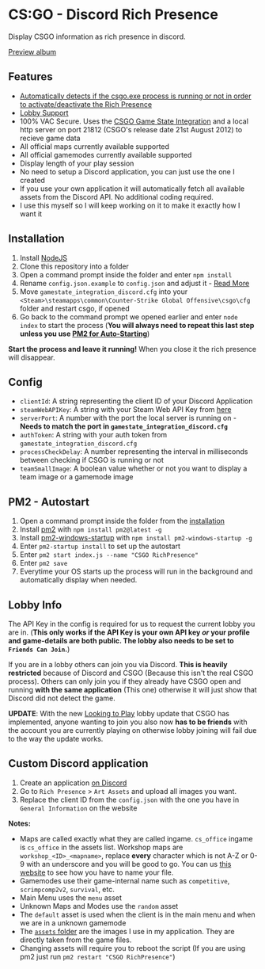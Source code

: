 # CS:GO - Discord Rich Presence

Display CSGO information as rich presence in discord.

[Preview album](https://imgur.com/a/BeyLwNC)

## Features

- [Automatically detects if the csgo.exe process is running or not in order to activate/deactivate the Rich Presence](#pm2---autostart)
- [Lobby Support](#lobby-info)
- 100% VAC Secure. Uses the [CSGO Game State Integration](https://developer.valvesoftware.com/wiki/Counter-Strike:_Global_Offensive_Game_State_Integration) and a local http server on port 21812 (CSGO's release date 21st August 2012) to recieve game data
- All official maps currently available supported
- All official gamemodes currently available supported
- Display length of your play session
- No need to setup a Discord application, you can just use the one I created
- If you use your own application it will automatically fetch all available assets from the Discord API. No additional coding required.
- I use this myself so I will keep working on it to make it exactly how I want it

## Installation

1. Install [NodeJS](https://nodejs.org/)
2. Clone this repository into a folder
3. Open a command prompt inside the folder and enter `npm install`
4. Rename `config.json.example` to `config.json` and adjust it - [Read More](#config)
5. Move `gamestate_integration_discord.cfg` into your `<Steam>\steamapps\common\Counter-Strike Global Offensive\csgo\cfg` folder and restart csgo, if opened
6. Go back to the command prompt we opened earlier and enter `node index` to start the process (**You will always need to repeat this last step unless you use [PM2 for Auto-Starting](#pm2---autostart)**)

**Start the process and leave it running!** When you close it the rich presence will disappear.

## Config

- `clientId`: A string representing the client ID of your Discord Application
- `steamWebAPIKey`: A string with your Steam Web API Key from [here](https://steamcommunity.com/dev/apikey)
- `serverPort`: A number with the port the local server is running on - **Needs to match the port in `gamestate_integration_discord.cfg`**
- `authToken`: A string with your auth token from `gamestate_integration_discord.cfg`
- `processCheckDelay`: A number representing the interval in milliseconds between checking if CSGO is running or not
- `teamSmallImage`: A boolean value whether or not you want to display a team image or a gamemode image

## PM2 - Autostart

1. Open a command prompt inside the folder from the [installation](#installation)
2. Install [pm2](https://pm2.io/) with `npm install pm2@latest -g`
3. Install [pm2-windows-startup](https://github.com/marklagendijk/node-pm2-windows-startup) with `npm install pm2-windows-startup -g`
4. Enter `pm2-startup install` to set up the autostart
5. Enter `pm2 start index.js --name "CSGO RichPresence"`
6. Enter `pm2 save`
7. Everytime your OS starts up the process will run in the background and automatically display when needed.

## Lobby Info

The API Key in the config is required for us to request the current lobby you are in. (**This only works if the API Key is your own API key _or_ your profile and game-details are both public. The lobby also needs to be set to `Friends Can Join`.**)

If you are in a lobby others can join you via Discord. **This is heavily restricted** because of Discord and CSGO (Because this isn't the real CSGO process). Others can only join you if they already have CSGO open and running **with the same application** (This one) otherwise it will just show that Discord did not detect the game.

**UPDATE**: With the new [Looking to Play](https://blog.counter-strike.net/index.php/2019/05/24154/) lobby update that CSGO has implemented, anyone wanting to join you also now **has to be friends** with the account you are currently playing on otherwise lobby joining will fail due to the way the update works.

## Custom Discord application

1. Create an application [on Discord](https://discordapp.com/developers/applications/me)
2. Go to `Rich Presence` > `Art Assets` and upload all images you want.
3. Replace the client ID from the `config.json` with the one you have in `General Information` on the website

**Notes:**

- Maps are called exactly what they are called ingame. `cs_office` ingame is `cs_office` in the assets list. Workshop maps are `workshop_<ID>_<mapname>`, replace **every** character which is not A-Z or 0-9 with an underscore and you will be good to go. You can us [this website](https://regex101.com/r/dWSbbe/2) to see how you have to name your file.
- Gamemodes use their game-internal name such as `competitive`, `scrimpcomp2v2`, `survival`, etc.
- Main Menu uses the `menu` asset
- Unknown Maps and Modes use the `random` asset
- The `default` asset is used when the client is in the main menu and when we are in a unknown gamemode
- The [`assets` folder](/assets) are the images I use in my application. They are directly taken from the game files.
- Changing assets will require you to reboot the script (If you are using pm2 just run `pm2 restart "CSGO RichPresence"`)
